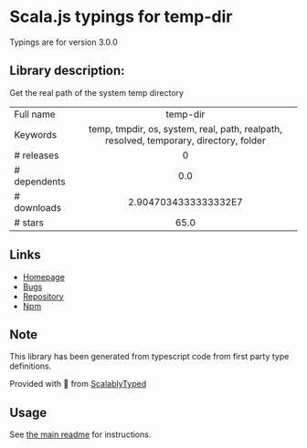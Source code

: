 
# Scala.js typings for temp-dir

Typings are for version 3.0.0

## Library description:
Get the real path of the system temp directory

|                    |                 |
| ------------------ | :-------------: |
| Full name          | temp-dir |
| Keywords           | temp, tmpdir, os, system, real, path, realpath, resolved, temporary, directory, folder |
| # releases         | 0 |
| # dependents       | 0.0 |
| # downloads        | 2.9047034333333332E7 |
| # stars            | 65.0 |

## Links
- [Homepage](https://github.com/sindresorhus/temp-dir#readme)
- [Bugs](https://github.com/sindresorhus/temp-dir/issues)
- [Repository](https://github.com/sindresorhus/temp-dir)
- [Npm](https://www.npmjs.com/package/temp-dir)
    


## Note
This library has been generated from typescript code from first party type definitions.

Provided with :purple_heart: from [ScalablyTyped](https://github.com/oyvindberg/ScalablyTyped)

## Usage
See [the main readme](../../readme.md) for instructions.


